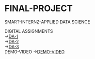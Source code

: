 # FINAL-PROJECT
SMART-INTERNZ-APPLIED DATA SCIENCE



DIGITAL ASSIGNMENTS <br>
->[DA-1](https://github.com/Preethan17/DA-1)<br>
->[DA-2](https://github.com/Preethan17/DA-2)<br>
->[DA-3](https://github.com/Preethan17/DA-3)<br>
DEMO-VIDEO
->[DEMO-VIDEO](https://drive.google.com/file/d/1JSKcqUNCJT6A7uIXNDVUIQzLw8DEANz7/view?usp=drivesdk)
